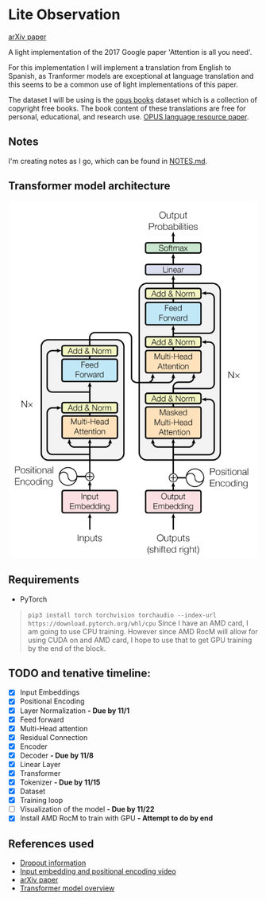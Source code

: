 # Lite Observation
[arXiv paper](https://arxiv.org/abs/1706.03762)

A light implementation of the 2017 Google paper 'Attention is all you need'.

For this implementation I will implement a translation from English to Spanish, as Tranformer models are exceptional at language 
translation and this seems to be a common use of light implementations of this paper.

The dataset I will be using is the [opus books](https://opus.nlpl.eu/Books.php) dataset which is a collection of copyright free books.
The book content of these translations are free for personal, educational, and research use. 
[OPUS language resource paper](http://www.lrec-conf.org/proceedings/lrec2012/pdf/463_Paper.pdf).

## Notes
I'm creating notes as I go, which can be found in [NOTES.md](./NOTES.md).

## Transformer model architecture
![Transformer model](./resources/transformer-model.png)


## Requirements
- PyTorch
> `pip3 install torch torchvision torchaudio --index-url https://download.pytorch.org/whl/cpu`
Since I have an AMD card, I am going to use CPU training. However since AMD RocM will allow for using CUDA on
and AMD card, I hope to use that to get GPU training by the end of the block.

## TODO and tenative timeline:
- [X] Input Embeddings
- [X] Positional Encoding
- [X] Layer Normalization **- Due by 11/1**
- [X] Feed forward
- [X] Multi-Head attention
- [X] Residual Connection
- [X] Encoder
- [X] Decoder **- Due by 11/8**
- [X] Linear Layer
- [X] Transformer
- [X] Tokenizer **- Due by 11/15**
- [X] Dataset
- [X] Training loop
- [ ] Visualization of the model **- Due by 11/22**
- [X] Install AMD RocM to train with GPU **- Attempt to do by end**

## References used
- [Dropout information](https://machinelearningmastery.com/dropout-for-regularizing-deep-neural-networks/)
- [Input embedding and positional encoding video](https://www.youtube.com/watch?v=3mTsYm9qQFA)
- [arXiv paper](https://arxiv.org/abs/1706.03762)
- [Transformer model overview](https://www.youtube.com/watch?v=4Bdc55j80l8)
